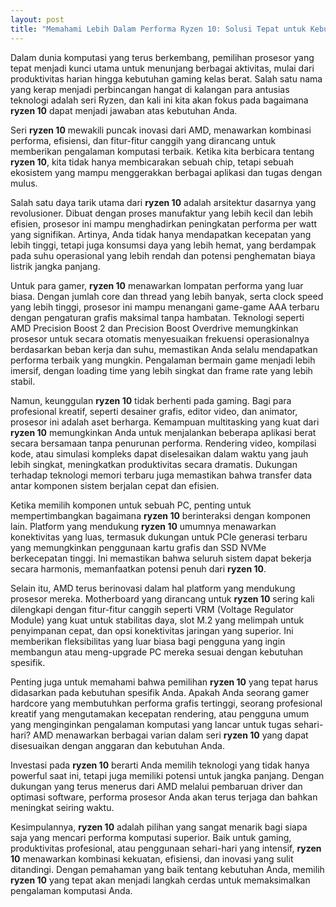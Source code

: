 ```yaml
---
layout: post
title: "Memahami Lebih Dalam Performa Ryzen 10: Solusi Tepat untuk Kebutuhan Anda"
---
```


Dalam dunia komputasi yang terus berkembang, pemilihan prosesor yang tepat menjadi kunci utama untuk menunjang berbagai aktivitas, mulai dari produktivitas harian hingga kebutuhan gaming kelas berat. Salah satu nama yang kerap menjadi perbincangan hangat di kalangan para antusias teknologi adalah seri Ryzen, dan kali ini kita akan fokus pada bagaimana **ryzen 10** dapat menjadi jawaban atas kebutuhan Anda.

Seri **ryzen 10** mewakili puncak inovasi dari AMD, menawarkan kombinasi performa, efisiensi, dan fitur-fitur canggih yang dirancang untuk memberikan pengalaman komputasi terbaik. Ketika kita berbicara tentang **ryzen 10**, kita tidak hanya membicarakan sebuah chip, tetapi sebuah ekosistem yang mampu menggerakkan berbagai aplikasi dan tugas dengan mulus.

Salah satu daya tarik utama dari **ryzen 10** adalah arsitektur dasarnya yang revolusioner. Dibuat dengan proses manufaktur yang lebih kecil dan lebih efisien, prosesor ini mampu menghadirkan peningkatan performa per watt yang signifikan. Artinya, Anda tidak hanya mendapatkan kecepatan yang lebih tinggi, tetapi juga konsumsi daya yang lebih hemat, yang berdampak pada suhu operasional yang lebih rendah dan potensi penghematan biaya listrik jangka panjang.

Untuk para gamer, **ryzen 10** menawarkan lompatan performa yang luar biasa. Dengan jumlah core dan thread yang lebih banyak, serta clock speed yang lebih tinggi, prosesor ini mampu menangani game-game AAA terbaru dengan pengaturan grafis maksimal tanpa hambatan. Teknologi seperti AMD Precision Boost 2 dan Precision Boost Overdrive memungkinkan prosesor untuk secara otomatis menyesuaikan frekuensi operasionalnya berdasarkan beban kerja dan suhu, memastikan Anda selalu mendapatkan performa terbaik yang mungkin. Pengalaman bermain game menjadi lebih imersif, dengan loading time yang lebih singkat dan frame rate yang lebih stabil.

Namun, keunggulan **ryzen 10** tidak berhenti pada gaming. Bagi para profesional kreatif, seperti desainer grafis, editor video, dan animator, prosesor ini adalah aset berharga. Kemampuan multitasking yang kuat dari **ryzen 10** memungkinkan Anda untuk menjalankan beberapa aplikasi berat secara bersamaan tanpa penurunan performa. Rendering video, kompilasi kode, atau simulasi kompleks dapat diselesaikan dalam waktu yang jauh lebih singkat, meningkatkan produktivitas secara dramatis. Dukungan terhadap teknologi memori terbaru juga memastikan bahwa transfer data antar komponen sistem berjalan cepat dan efisien.

Ketika memilih komponen untuk sebuah PC, penting untuk mempertimbangkan bagaimana **ryzen 10** berinteraksi dengan komponen lain. Platform yang mendukung **ryzen 10** umumnya menawarkan konektivitas yang luas, termasuk dukungan untuk PCIe generasi terbaru yang memungkinkan penggunaan kartu grafis dan SSD NVMe berkecepatan tinggi. Ini memastikan bahwa seluruh sistem dapat bekerja secara harmonis, memanfaatkan potensi penuh dari **ryzen 10**.

Selain itu, AMD terus berinovasi dalam hal platform yang mendukung prosesor mereka. Motherboard yang dirancang untuk **ryzen 10** sering kali dilengkapi dengan fitur-fitur canggih seperti VRM (Voltage Regulator Module) yang kuat untuk stabilitas daya, slot M.2 yang melimpah untuk penyimpanan cepat, dan opsi konektivitas jaringan yang superior. Ini memberikan fleksibilitas yang luar biasa bagi pengguna yang ingin membangun atau meng-upgrade PC mereka sesuai dengan kebutuhan spesifik.

Penting juga untuk memahami bahwa pemilihan **ryzen 10** yang tepat harus didasarkan pada kebutuhan spesifik Anda. Apakah Anda seorang gamer hardcore yang membutuhkan performa grafis tertinggi, seorang profesional kreatif yang mengutamakan kecepatan rendering, atau pengguna umum yang menginginkan pengalaman komputasi yang lancar untuk tugas sehari-hari? AMD menawarkan berbagai varian dalam seri **ryzen 10** yang dapat disesuaikan dengan anggaran dan kebutuhan Anda.

Investasi pada **ryzen 10** berarti Anda memilih teknologi yang tidak hanya powerful saat ini, tetapi juga memiliki potensi untuk jangka panjang. Dengan dukungan yang terus menerus dari AMD melalui pembaruan driver dan optimasi software, performa prosesor Anda akan terus terjaga dan bahkan meningkat seiring waktu.

Kesimpulannya, **ryzen 10** adalah pilihan yang sangat menarik bagi siapa saja yang mencari performa komputasi superior. Baik untuk gaming, produktivitas profesional, atau penggunaan sehari-hari yang intensif, **ryzen 10** menawarkan kombinasi kekuatan, efisiensi, dan inovasi yang sulit ditandingi. Dengan pemahaman yang baik tentang kebutuhan Anda, memilih **ryzen 10** yang tepat akan menjadi langkah cerdas untuk memaksimalkan pengalaman komputasi Anda.
